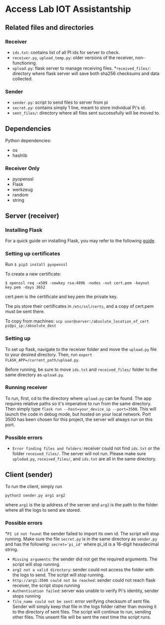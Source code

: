 # Access Lab IOT Assistantship

## Related files and directories
### Receiver
* `ids.txt`: contains list of all PI ids for server to check.
* `receiver.py`, `upload_temp.py`: older versions of the receiver, non-functioning.
* `upload.py`: flask server to manage receiving files.
*`received_files/`: directory where flask server will save both sha256 checksums and data collected.

### Sender
* `sender.py`: script to send files to server from pi
* `secret.py`: contains simply 1 line, meant to store individual Pi's id.
* `sent_files/`: directory where all files sent successfully will be moved to.

## Dependencies

Python dependencies:
* os
* hashlib

### Receiver Only
* pyopenssl
* Flask
* werkzeug
* random
* string


## Server (receiver)
### Installing Flask
For a quick guide on installing Flask, you may refer to the following [guide](https://phoenixnap.com/kb/install-flask).

### Setting up certificates
Run `$ pip3 install pyopenssl` 

To create a new certificate:

`$ openssl req -x509 -newkey rsa:4096 -nodes -out cert.pem -keyout key.pem -days 3652`

cert.pem is the certificate and key.pem the private key.

The pis store their certificates in `/etc/ssl/certs`, and a copy of cert.pem must be sent there.

To copy from machines: `scp user@server:/absolute_location_of_cert pi@pi_ip:/absolute_dest`

### Setting up
To set up flask, navigate to the receiver folder and move the `upload.py` file to your desired directory. Then, run `export FLASK_APP=/current_path/upload.py`.

Before running, be sure to move `ids.txt` and `received_files/` folder to the same directory as `upload.py`.

### Running receiver
To run, first, cd to the directory where `upload.py` can be found. The app requires relative paths so it's imperative to run from the same directory. Then simply type `flask run --host=your_device_ip --port=3500`. This will launch the code in debug mode, but hosted on your local network. Port 3500 has been chosen for this project, the server will always run on this port.

### Possible errors
* `Error finding files and folders`: receiver could not find `ids.txt` or the folder `received_files/`. The server will not run. Please make sure `uplodad.py`, `received_files/`, and `ids.txt` are all in the same directory.

## Client (sender)
To run the client, simply run 

`python3 sender.py arg1 arg2` 

where `arg1` is the ip address of the server and `arg2` is the path to the folder where all the logs to send are stored. 

### Possible errors
*`PI id not found`: the sender failed to import its own id. The script will stop running. Make sure the file `secret.py` is in the same directory as `sender.py` and has the following: `secret='pi_id'` where pi_id is a 16-digit hexadecimal string.
* `Missing arguments`: the sender did not get the required arguments. The script will stop running.
* `arg2 not a valid directory`: sender could not access the folder with the logs to send. The script will stop running.
* `http://arg1:3500 could not be reached`: sender could not reach flask receiver, the script stops running 
* `Authentication failed`: server was unable to verify Pi's identity, sender stops running
* `file_name could not be sent`: error verifying checksum of sent file. Sender will simply keep that file in the logs folder rather than moving it to the directory of sent files. The script will continue to run, sending other files. This unsent file will be sent the next time the script runs.
